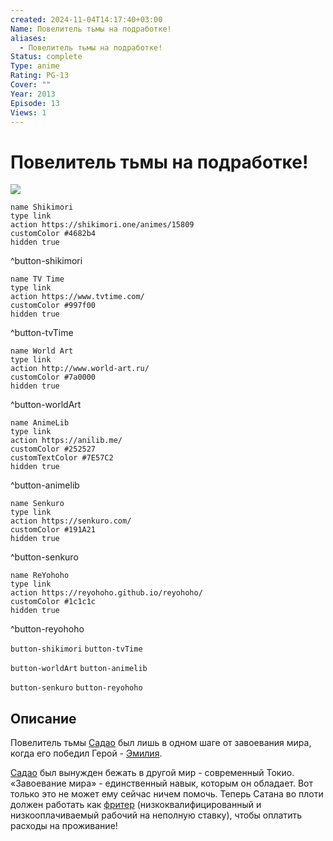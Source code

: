 ```yaml
---
created: 2024-11-04T14:17:40+03:00
Name: Повелитель тьмы на подработке!
aliases:
  - Повелитель тьмы на подработке!
Status: complete
Type: anime
Rating: PG-13
Cover: ""
Year: 2013
Episode: 13
Views: 1
---
```


# Повелитель тьмы на подработке!

![](https://nyaa.shikimori.one/uploads/poster/animes/15809/3d14d270bf9c7b9a169cf2b9fa60d7ec.jpeg)

```button
name Shikimori
type link
action https://shikimori.one/animes/15809
customColor #4682b4
hidden true
```
^button-shikimori

```button
name TV Time
type link
action https://www.tvtime.com/
customColor #997f00
hidden true
```
^button-tvTime

```button
name World Art
type link
action http://www.world-art.ru/
customColor #7a0000
hidden true
```
^button-worldArt

```button
name AnimeLib
type link
action https://anilib.me/
customColor #252527
customTextColor #7E57C2
hidden true
```
^button-animelib

```button
name Senkuro
type link
action https://senkuro.com/
customColor #191A21
hidden true
```
^button-senkuro

```button
name ReYohoho
type link
action https://reyohoho.github.io/reyohoho/
customColor #1c1c1c
hidden true
```
^button-reyohoho

`button-shikimori` `button-tvTime`

`button-worldArt` `button-animelib`

`button-senkuro` `button-reyohoho`

## Описание

Повелитель тьмы [Садао](https://shikimori.one/characters/70733-sadao-maou) был лишь в одном шаге от завоевания мира, когда его победил Герой - [Эмилия](https://shikimori.one/characters/70735-emi-yusa).

[Садао](https://shikimori.one/characters/70733-sadao-maou) был вынужден бежать в другой мир - современный Токио. «Завоевание мира» - единственный навык, которым он обладает. Вот только это не может ему сейчас ничем помочь. Теперь Сатана во плоти должен работать как [фритер](https://ru.wikipedia.org/wiki/Фурита) (низкоквалифицированный и низкооплачиваемый рабочий на неполную ставку), чтобы оплатить расходы на проживание!
